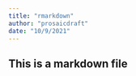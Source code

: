 ```yaml
---
title: "rmarkdown"
author: "prosaicdraft"
date: "10/9/2021"
---
```


## This is a markdown file